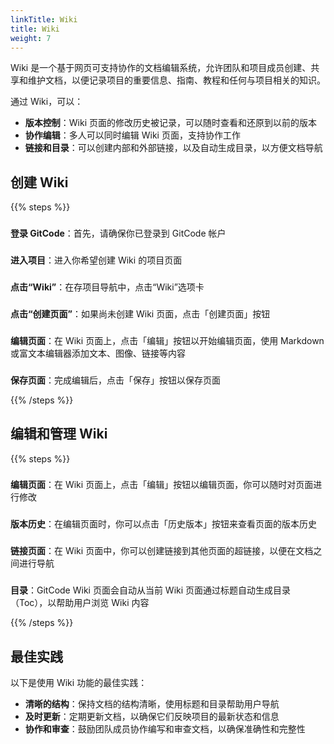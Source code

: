 ```yaml
---
linkTitle: Wiki
title: Wiki
weight: 7
---
```


Wiki 是一个基于网页可支持协作的文档编辑系统，允许团队和项目成员创建、共享和维护文档，以便记录项目的重要信息、指南、教程和任何与项目相关的知识。

通过 Wiki，可以：

- **版本控制**：Wiki 页面的修改历史被记录，可以随时查看和还原到以前的版本
- **协作编辑**：多人可以同时编辑 Wiki 页面，支持协作工作
- **链接和目录**：可以创建内部和外部链接，以及自动生成目录，以方便文档导航

##  创建 Wiki

{{% steps %}}

### 
**登录 GitCode**：首先，请确保你已登录到 GitCode 帐户

### 
**进入项目**：进入你希望创建 Wiki 的项目页面

### 
**点击“Wiki”**：在存项目导航中，点击“Wiki”选项卡

### 
**点击“创建页面”**：如果尚未创建 Wiki 页面，点击「创建页面」按钮

### 
**编辑页面**：在 Wiki 页面上，点击「编辑」按钮以开始编辑页面，使用 Markdown 或富文本编辑器添加文本、图像、链接等内容

### 
**保存页面**：完成编辑后，点击「保存」按钮以保存页面

{{% /steps %}}

##  编辑和管理 Wiki

{{% steps %}}

### 
**编辑页面**：在 Wiki 页面上，点击「编辑」按钮以编辑页面，你可以随时对页面进行修改

### 
**版本历史**：在编辑页面时，你可以点击「历史版本」按钮来查看页面的版本历史

### 
**链接页面**：在 Wiki 页面中，你可以创建链接到其他页面的超链接，以便在文档之间进行导航

### 
**目录**：GitCode Wiki 页面会自动从当前 Wiki 页面通过标题自动生成目录（Toc），以帮助用户浏览 Wiki 内容

{{% /steps %}}

##  最佳实践

以下是使用 Wiki 功能的最佳实践：

- **清晰的结构**：保持文档的结构清晰，使用标题和目录帮助用户导航
- **及时更新**：定期更新文档，以确保它们反映项目的最新状态和信息
- **协作和审查**：鼓励团队成员协作编写和审查文档，以确保准确性和完整性